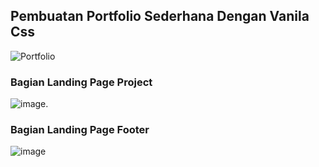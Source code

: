 ## Pembuatan Portfolio Sederhana Dengan Vanila Css


![Portfolio](https://github.com/user-attachments/assets/393ec627-58db-4a3e-81d0-e2b70c188fe2)
### Bagian Landing Page Project
![image](https://github.com/user-attachments/assets/53311826-12b2-4be9-804a-0e823aabfa44).
### Bagian Landing Page Footer
![image](https://github.com/user-attachments/assets/954004f6-e63d-49d3-b42e-98a82a9fa99c)

